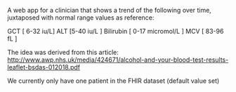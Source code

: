 A web app for a clinician that shows a trend of the following over time, juxtaposed with normal range values as reference: 

GCT [ 6-32 iu/L] 
ALT [5-40 iu/L ]
Bilirubin [  0-17 micromol/L ]
MCV [ 83-96 fL ]

The idea was derived from this article:
http://www.awp.nhs.uk/media/424671/alcohol-and-your-blood-test-results-leaflet-bsdas-012018.pdf


We currently only have one patient in the FHIR dataset (default value set)
